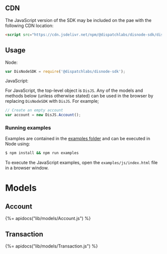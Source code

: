 ## CDN

The JavaScript version of the SDK may be included on the pae with the following CDN location:

```html
<script src="https://cdn.jsdelivr.net/npm/@dispatchlabs/disnode-sdk/dist/disJS.js"></script>
```

## Usage

Node:

```js
var DisNodeSDK = require('@dispatchlabs/disnode-sdk');
```

JavaScript:

For JavaScript, the top-level object is `DisJS`. Any of the models and methods below (unless otherwise stated) can be used in the browser by replacing `DisNodeSDK` with `DisJS`. For example;

```js
// Create an empty account
var account = new DisJS.Account();
```

### Running examples

Examples are contained in the [examples folder](examples) and can be executed in Node using:

```sh
$ npm install && npm run examples
```

To execute the JavaScript examples, open the `examples/js/index.html` file in a browser window.

# Models

## Account
{%= apidocs("lib/models/Account.js") %}

## Transaction
{%= apidocs("lib/models/Transaction.js") %}